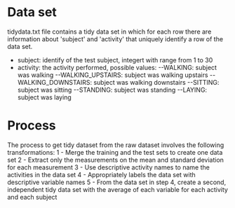 # Data set
tidydata.txt file contains a tidy data set in which for each row there are information about 'subject' and 'activity' that uniquely identify a row of the data set.
- subject: identify of the test subject, integert with range from 1 to 30
- activity: the activity performed, possible values:
--WALKING: subject was walking
--WALKING_UPSTAIRS: subject was walking upstairs
--WALKING_DOWNSTAIRS: subject was walking downstairs
--SITTING: subject was sitting
--STANDING: subject was standing
--LAYING: subject was laying

# Process
The process to get tidy dataset from the raw dataset involves the following transformations: 
1 - Merge the training and the test sets to create one data set
2 - Extract only the measurements on the mean and standard deviation for each measurement
3 - Use descriptive activity names to name the activities in the data set
4 - Appropriately labels the data set with descriptive variable names
5 - From the data set in step 4, create a second, independent tidy data set with the average of each variable for each activity and each subject
